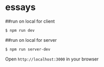 # essays


##run on local for client
```bash
$ npm run dev
```

##run on local for server
```bash
$ npm run server-dev
```

Open `http://localhost:3000` in your browser